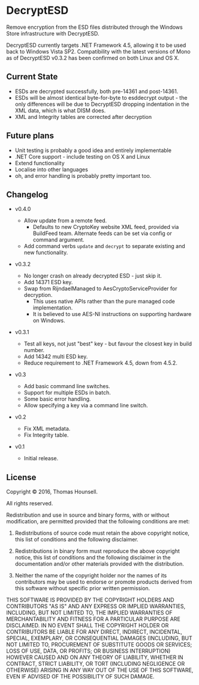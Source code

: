 # DecryptESD
Remove encryption from the ESD files distributed through the Windows Store infrastructure with DecryptESD.

DecryptESD currently targets .NET Framework 4.5, allowing it to be used back to Windows Vista SP2. Compatibility with the latest versions of Mono as of DecryptESD v0.3.2 has been confirmed on both Linux and OS X.

## Current State
* ESDs are decrypted successfully, both pre-14361 and post-14361.
* ESDs will be almost identical byte-for-byte to esddecrypt output - the only differences will be due to DecryptESD dropping indentation in the XML data, which is what DISM does.
* XML and Integrity tables are corrected after decryption

## Future plans
* Unit testing is probably a good idea and entirely implementable
* .NET Core support - include testing on OS X and Linux
* Extend functionality
* Localise into other languages
* oh, and error handling is probably pretty important too.

## Changelog
* v0.4.0
  * Allow update from a remote feed.
    * Defaults to new CryptoKey website XML feed, provided via BuildFeed team. Alternate feeds can be set via config or command argument.
  * Add command verbs `update` and `decrypt` to separate existing and new functionality.

* v0.3.2
  * No longer crash on already decrypted ESD - just skip it.
  * Add 14371 ESD key.
  * Swap from RijndaelManaged to AesCryptoServiceProvider for decryption.
    * This uses native APIs rather than the pure managed code implementation.
    * It is believed to use AES-NI instructions on supporting hardware on Windows.

* v0.3.1
  * Test all keys, not just "best" key - but favour the closest key in build number.
  * Add 14342 multi ESD key.
  * Reduce requirement to .NET Framework 4.5, down from 4.5.2.

* v0.3
  * Add basic command line switches.
  * Support for multiple ESDs in batch.
  * Some basic error handling.
  * Allow specifying a key via a command line switch.

* v0.2
  * Fix XML metadata.
  * Fix Integrity table.

* v0.1
  * Initial release.

## License
Copyright © 2016, Thomas Hounsell.

All rights reserved.

Redistribution and use in source and binary forms, with or without modification, are permitted provided that the following conditions are met:

1. Redistributions of source code must retain the above copyright notice, this list of conditions and the following disclaimer.

2. Redistributions in binary form must reproduce the above copyright notice, this list of conditions and the following disclaimer in the documentation and/or other materials provided with the distribution.

3. Neither the name of the copyright holder nor the names of its contributors may be used to endorse or promote products derived from this software without specific prior written permission.

THIS SOFTWARE IS PROVIDED BY THE COPYRIGHT HOLDERS AND CONTRIBUTORS "AS IS" AND ANY EXPRESS OR IMPLIED WARRANTIES, INCLUDING, BUT NOT LIMITED TO, THE IMPLIED WARRANTIES OF MERCHANTABILITY AND FITNESS FOR A PARTICULAR PURPOSE ARE DISCLAIMED. IN NO EVENT SHALL THE COPYRIGHT HOLDER OR CONTRIBUTORS BE LIABLE FOR ANY DIRECT, INDIRECT, INCIDENTAL, SPECIAL, EXEMPLARY, OR CONSEQUENTIAL DAMAGES (INCLUDING, BUT NOT LIMITED TO, PROCUREMENT OF SUBSTITUTE GOODS OR SERVICES; LOSS OF USE, DATA, OR PROFITS; OR BUSINESS INTERRUPTION) HOWEVER CAUSED AND ON ANY THEORY OF LIABILITY, WHETHER IN CONTRACT, STRICT LIABILITY, OR TORT (INCLUDING NEGLIGENCE OR OTHERWISE) ARISING IN ANY WAY OUT OF THE USE OF THIS SOFTWARE, EVEN IF ADVISED OF THE POSSIBILITY OF SUCH DAMAGE.
